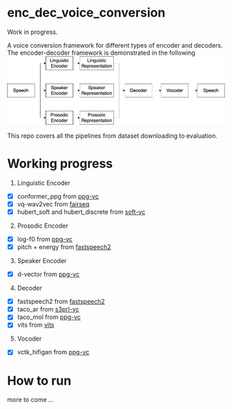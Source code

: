 # enc_dec_voice_conversion
Work in progress.

A voice conversion framework for different types of encoder and decoders. The encoder-decoder framework is demonstrated in the following ![figure](enc_dec_voice_conversion.drawio.png)

This repo covers all the pipelines from dataset downloading to evaluation.

# Working progress

1. Linguistic Encoder
 - [x] conformer_ppg from [ppg-vc](https://github.com/liusongxiang/ppg-vc)
 - [x] vq-wav2vec from [fairseq](https://github.com/facebookresearch/fairseq)
 - [x] hubert_soft and hubert_discrete from [soft-vc](https://github.com/bshall/soft-vc)
2. Prosodic Encoder
 - [x] log-f0 from [ppg-vc](https://github.com/liusongxiang/ppg-vc)
 - [x] pitch + energy from [fastspeech2](https://github.com/ming024/FastSpeech2)
3. Speaker Encoder
 - [x] d-vector from [ppg-vc](https://github.com/liusongxiang/ppg-vc)
4. Decoder
 - [x] fastspeech2 from [fastspeech2](https://github.com/ming024/FastSpeech2)
 - [x] taco_ar from [s3prl-vc](https://github.com/s3prl/s3prl/tree/main/s3prl/downstream/a2a-vc-vctk)
 - [x] taco_mol from [ppg-vc](https://github.com/liusongxiang/ppg-vc)
 - [x] vits from [vits](https://github.com/jaywalnut310/vits)
5. Vocoder
 - [x] vctk_hifigan from [ppg-vc](https://github.com/liusongxiang/ppg-vc)

# How to run

more to come ...
